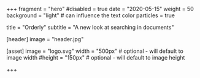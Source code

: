 +++
fragment = "hero"
#disabled = true
date = "2020-05-15"
weight = 50
background = "light" # can influence the text color
particles = true

title = "Orderly"
subtitle = "A new look at searching in documents"

[header]
  image = "header.jpg"

[asset]
  image = "logo.svg"
  width = "500px" # optional - will default to image width
  #height = "150px" # optional - will default to image height

+++
